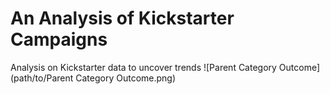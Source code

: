# An Analysis of Kickstarter Campaigns
Analysis on Kickstarter data to uncover trends
![Parent Category Outcome](path/to/Parent Category Outcome.png)
